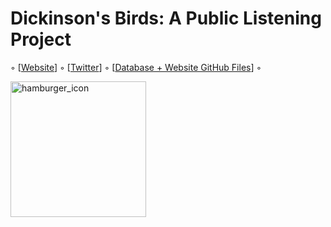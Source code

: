 # Dickinson's Birds: A Public Listening Project

◦ [[Website](www.dickinsonsbirds.org)] ◦ [[Twitter](www.twitter.com/dickinsonsbirds)] ◦ [[Database + Website GitHub Files](https://github.com/chimalsky/Martas-List)] ◦

<img width="217" alt="hamburger_icon" src="https://user-images.githubusercontent.com/43213154/128097496-f0d99d12-994d-4627-bfc0-19b8dc59c821.png">




